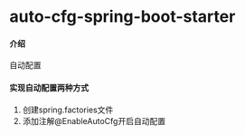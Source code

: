 # auto-cfg-spring-boot-starter

#### 介绍
自动配置

#### 实现自动配置两种方式
1.  创建spring.factories文件
2.  添加注解@EnableAutoCfg开启自动配置